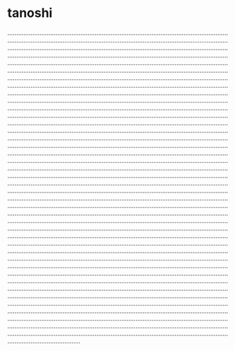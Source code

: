 # tanoshi
.....................................................................................................................................................................................................................................................................................................................................................................................................................................................................................................................................................................................................................................................................................................................................................................................................................................................................................................................................................................................................................................................................................................................................................................................................................................................................................................................................................................................................................................................................................................................................................................................................................................................................................................................................................................................................................................................................................................................................................................................................................................................................................................................................................................................................................................................................................................................................................................................................................................................................................................................................................................................................................................................................................................................................................................................................................................................................................................................................................................................................................................................................................................................................................................................................................................................................................................................................................................................................................................................................................................................................................................................................................................................................................................................................................................................................................................................................................................................................................................................................................................................................................................................................................................................................................................................................................................................................................................................................................................................................................................................................................................................................................................................................................................................................................................................................................................................................................................................................................................................................................................................................................................................................................................................................................................................................................................................................